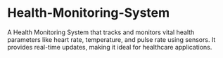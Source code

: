 # Health-Monitoring-System
A Health Monitoring System that tracks and monitors vital health parameters like heart rate, temperature, and pulse rate using sensors. It provides real-time updates, making it ideal for healthcare applications.
